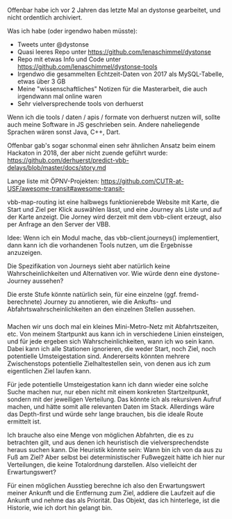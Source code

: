 Offenbar habe ich vor 2 Jahren das letzte Mal an dystonse gearbeitet, und nicht ordentlich archiviert. 

Was ich habe (oder irgendwo haben müsste):
 * Tweets unter @dystonse
 * Quasi leeres Repo unter https://github.com/lenaschimmel/dystonse
 * Repo mit etwas Info und Code unter https://github.com/lenaschimmel/dystonse-tools
 * Irgendwo die gesammelten Echtzeit-Daten von 2017 als MySQL-Tabelle, etwas über 3 GB
 * Meine "wissenschaftliches" Notizen für die Masterarbeit, die auch irgendwann mal online waren
 * Sehr vielversprechende tools von derhuerst

Wenn ich die tools / daten / apis / formate von derhuerst nutzen will, sollte auch meine Software in JS geschrieben 
sein. Andere naheliegende Sprachen wären sonst Java, C++, Dart.

Offenbar gab's sogar schonmal einen sehr ähnlichen Ansatz beim einem Hackaton in 2018, der aber nicht zuende geführt
 wurde: https://github.com/derhuerst/predict-vbb-delays/blob/master/docs/story.md

Lange liste mit ÖPNV-Projekten: https://github.com/CUTR-at-USF/awesome-transit#awesome-transit-

vbb-map-routing ist eine halbwegs funktionierebde Website mit Karte, die Start und Ziel per Klick auswählen lässt,
 und eine Journey als Liste und auf der Karte anzeigt. Die Jorney wird derzeit mit dem vbb-client erzeugt, also per 
 Anfrage an den Server der VBB.

Idee: Wenn ich ein Modul mache, das vbb-client.journeys() implementiert, dann kann ich die vorhandenen Tools
nutzen, um die Ergebnisse anzuzeigen.

Die Spezifikation von Journeys sieht aber natürlich keine Wahrscheinlichkeiten und Alternativen vor. Wie würde denn
eine dystone-Journey aussehen?

Die erste Stufe könnte natürlich sein, für eine einzelne (ggf. fremd-berechnete) Journey zu annotieren, wie
die Ankufts- und Abfahrtswahrscheinlichkeiten an den einzelnen Stellen aussehen.

#####

Machen wir uns doch mal ein kleines Mini-Metro-Netz mit Abfahrtszeiten, etc. Von meinem Startpunkt aus kann ich 
in verschiedene Linien einsteigen, und für jede ergeben sich Wahrscheinlichkeiten, wann ich wo sein kann. Dabei 
kann ich alle Stationen ignorieren, die weder Start, noch Ziel, noch potentielle Umsteigestation sind. Andererseits
könnten mehrere Zwischenstops potentielle Zielhaltestellen sein, von denen aus ich zum eigentlichen Ziel laufen kann.

Für jede potentielle Umsteigestation kann ich dann wieder eine solche Suche machen nur, nur eben nicht mit einem
konkreten Startzeitpunkt, sondern mit der jeweiligen Verteilung. Das könnte ich als rekursiven Aufruf machen, 
und hätte somit alle relevanten Daten im Stack. Allerdings wäre das Depth-first und würde sehr lange brauchen,
bis die ideale Route ermittelt ist.

Ich brauche also eine Menge von möglichen Abfahrten, die es zu betrachten gilt, und aus denen ich heuristisch
die vielversprechendste heraus suchen kann. Die Heuristik könnte sein: Wann bin ich von da aus zu Fuß am Ziel? 
Aber selbst bei deterministischer Fußwegzeit hätte ich hier nur Verteilungen, die keine Totalordnung darstellen.
Also vielleicht der Erwartungswert?

Für einen möglichen Ausstieg berechne ich also den Erwartungswert meiner Ankunft und die Entfernung zum Ziel,
addiere die Laufzeit auf die Ankunft und nehme das als Priorität. Das Objekt, das ich hinterlege, ist die
Historie, wie ich dort hin gelangt bin.